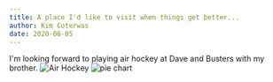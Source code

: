 ```yaml
---
title: A place I'd like to visit when things get better...
author: Kim Coterwas
date: 2020-06-05
---
```


I'm looking forward to playing air hockey at Dave and Busters with my brother.
![Air Hockey](https://media-cdn.tripadvisor.com/media/photo-s/06/6e/ef/c2/dave-and-buster-s.jpg)
![pie chart](https://www.quotemaster.org/images/d2/d27bc480199b7f0f5414a268af8ed8d9.jpeg)
